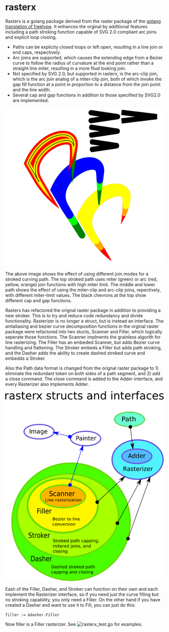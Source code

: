 # rasterx

Rasterx is a golang package derived from the raster package of the [golang translation of freetype](https://github.com/golang/freetype). It enhances the orginal by additional features including a path stroking function capable of SVG 2.0 compliant arc joins and explicit loop closing.

* Paths can be explicity closed loops or left open, resulting in a line join or end caps, respectively.
* Arc joins are supported, which causes the extending edge from a Bezier curve to follow the radius of curvature at the end point rather than a straight line miter, resulting in a more fliud looking join. 
* Not specified by SVG 2.0, but supported in rasterx, is the arc-clip join, which is the arc join analog of a miter-clip join, both of which invoke the gap fill function at a point in proportion to a distance from the join point and the line width.
* Several cap and gap functions in addition to those specified by SVG2.0 are implemented.

![rasterx example](/doc/TestShapes4.svg.png?raw=true "Rasterx Example")

The above image shows the effect of using different join modes for a stroked curving path. The top stroked path uses miter (green) or arc (red, yellow, orange) join functions with high miter limit. The middle and lower path shows the effect of using the miter-clip and arc-clip joins, repectively, with different miter-limit values. The black chevrons at the top show different cap and gap functions.

Rasterx has refactored the orignal raster package in addition to providing a new stroker. This is to try and reduce code redundancy and divide functionality. Rasterizer is no longer a struct, but is instead an interface. The antialiasing and bezier curve decomposition functions in the orginal raster package were refactored into two stucts, Scanner and Filler, which logically seperate those functions. The Scanner implments the grainless algorith for line rasterizing. The Filler has an embeded Scanner, but adds Bezier curve handling and flattening. The Stroker embeds a Filler but adds path stroking, and the Dasher adds the ability to create dashed stroked curve and embedds a Stroker. 

Also the Path data format is changed from the orignal raster package to 1) eliminate the redundant token on both sides of a path segment, and 2) add a close command. The close command is added to the Adder interface, and every Rasterizer also implements Adder.

![rasterx Scheme](/doc/schematic.png?raw=true "Rasterx Scheme")

Eash of the Filler, Dasher, and Stroker can function on their own and each implement the Rasterizer interface, so if you need just the curve filling but no stroking capability, you only need a Filler. On the other hand if you have created a Dasher and want to use it to Fill, you can just do this:

```golang
filler := &dasher.Filler
```
Now filler is a Filler rasterizer. See ![rasterx_test.go](/rasterx_test.go) for examples.
